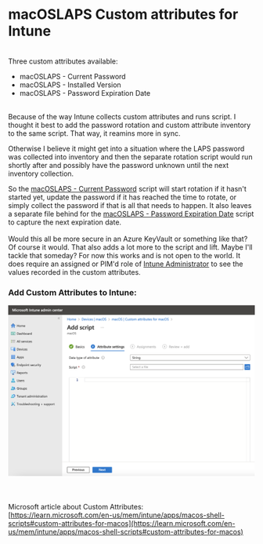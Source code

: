 # macOSLAPS Custom attributes for Intune
      
Three custom attributes available:  
* macOSLAPS - Current Password  
* macOSLAPS - Installed Version  
* macOSLAPS - Password Expiration Date  
    

Because of the way Intune collects custom attributes and runs script. I thought it best to add the password rotation and custom attribute inventory to the same script. That way, it reamins more in sync.   

Otherwise I believe it might get into a situation where the LAPS password was collected into inventory and then the separate rotation script would run shortly after and possibly have the password unknown until the next inventory collection.  

So the [macOSLAPS - Current Password](https://github.com/gilburns/IntuneMac/blob/main/Custom%20Attributes/macOSLAPS/macOSLAPS%20-%20Current%20Password.sh) script will start rotation if it hasn't started yet, update the password if it has reached the time to rotate, or simply collect the password if that is all that needs to happen. It also leaves a separate file behind for the [macOSLAPS - Password Expiration Date](https://github.com/gilburns/IntuneMac/blob/main/Custom%20Attributes/macOSLAPS/macOSLAPS%20-%20Password%20Expiration%20Date.sh) script to capture the next expiration date.  
    
Would this all be more secure in an Azure KeyVault or something like that? Of course it would. That also adds a lot more to the script and lift. Maybe I'll tackle that someday? For now this works and is not open to the world. It does require an assigned or PIM'd role of [Intune Administrator](https://learn.microsoft.com/en-us/entra/identity/role-based-access-control/permissions-reference#intune-administrator) to see the values recorded in the custom attributes.


### Add Custom Attributes to Intune:  
![Custom Attributes](https://github.com/gilburns/IntuneMac/blob/main/Custom%20Attributes/Add%20Custom%20Attributes.png "Custom Attributes")    
    
    
    
Microsoft article about Custom Attributes:  
[https://learn.microsoft.com/en-us/mem/intune/apps/macos-shell-scripts#custom-attributes-for-macos](https://learn.microsoft.com/en-us/mem/intune/apps/macos-shell-scripts#custom-attributes-for-macos)



